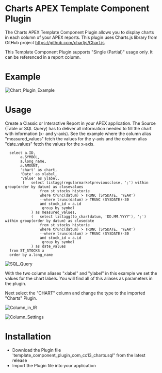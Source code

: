 # Charts APEX Template Component Plugin

The Charts APEX Template Component Plugin allows you to display charts in each column of your APEX reports. This plugin uses Charts.js library from GitHub project https://github.com/chartjs/Chart.js

This Template Component Plugin supports "Single (Partial)" usage only. It can be referenced in a report column.

# Example
![Chart_Plugin_Example](https://github.com/cc13com/charts_apex_tcp/assets/35263232/cdf489d1-363e-4173-824f-46d9438c2c98)

# Usage

Create a Classic or Interactive Report in your APEX application. The Source (Table or SQL Query) has to deliver all information needed to fill the chart with information (x- and y-axis). See the example where the column alias "measured_values" fetch the values for the y-axis and the column alias "date_values" fetch the values for the x-axis.

```
  select a.ID,
       a.SYMBOL,
       a.long_name,
       a.AMOUNT,
       'chart' as chart,
       'Date' as xlabel,
       'Value' as ylabel,
        (   select listagg(regularmarketpreviousclose, ';') within group(order by datum) as closevalues
                from st_stocks_historie
                where trunc(datum) > TRUNC (SYSDATE, 'YEAR')
                --where trunc(datum) > TRUNC (SYSDATE)-30
                and stock_id = a.id
                 group by symbol
            ) as measured_values,
            (   select listagg(to_char(datum, 'DD.MM.YYYY'), ';') within group(order by datum) as closedate
                from st_stocks_historie
                where trunc(datum) > TRUNC (SYSDATE, 'YEAR')
                --where trunc(datum) > TRUNC (SYSDATE)-30
                and stock_id = a.id
                 group by symbol
            ) as date_values
  from ST_STOCKS a
  order by a.long_name
```

![SQL_Query](https://github.com/cc13com/charts_apex_tcp/assets/35263232/58e6553b-54e3-49a5-af1b-60da20f79add)


With the two column aliases "xlabel" and "ylabel" in this example we set the values for the chart labels. You will find all of this aliases as parameters in the plugin.

Next select the "CHART" column and change the type to the imported "Charts" Plugin.

![Column_in_IR](https://github.com/cc13com/charts_apex_tcp/assets/35263232/0521000f-7cfa-424c-b2c9-72179b42a7a0)

![Column_Settings](https://github.com/cc13com/charts_apex_tcp/assets/35263232/c2b35030-c53a-4e79-89ce-f8a245c03e62)


# Installation

* Download the Plugin file 'template_component_plugin_com_cc13_charts.sql" from the latest release
* Import the Plugin file into your application

